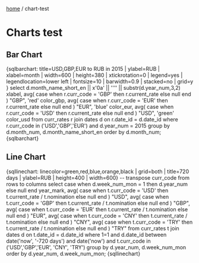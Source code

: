 [home](/) /
chart-test

Charts test
===========

Bar Chart
---------

{sqlbarchart: title=USD,GBP,EUR to RUB in 2015
| ylabel=RUB
| xlabel=month
| width=600 | height=380
| xtickrotation=0
| legend=yes
| legendlocation=lower left
| fontsize=10
| barwidth=0.9
| stacked=no
| grid=y
}
select
    d.month_name_short_en || x'0a' || '''' || substr(d.year_num,3,2) xlabel,
    avg(
        case
            when r.curr_code = 'GBP' then r.current_rate
            else null
        end
    ) "GBP",
    'red' color_gbp,
    avg(
        case
            when r.curr_code = 'EUR' then r.current_rate
            else null
        end
    ) "EUR",
    'blue' color_eur,
    avg(
        case
            when r.curr_code = 'USD' then r.current_rate
            else null
        end
    ) "USD",
    'green' color_usd
from
    curr_rates r
    join dates d on r.date_id = d.date_id
where
    r.curr_code in ('USD','GBP','EUR')
    and d.year_num = 2015
group by
    d.month_num,
    d.month_name_short_en
order by
    d.month_num;
{sqlbarchart}


Line Chart
----------

{sqllinechart: linecolor=green,red,blue,orange,black | grid=both | title=720 days
| ylabel=RUB | height=400 | width=600}
-- transpose curr_code from rows to columns
select
    case
        when d.week_num_mon = 1 then d.year_num
        else null
    end year_mark,
    avg(
    case
        when t.curr_code = 'USD' then t.current_rate / t.nomination
        else null
    end 
    ) "USD",
    avg(
    case
        when t.curr_code = 'GBP' then t.current_rate / t.nomination
        else null
    end 
    ) "GBP",
    avg(
    case
        when t.curr_code = 'EUR' then t.current_rate / t.nomination
        else null
    end 
    ) "EUR",
    avg(
    case
        when t.curr_code = 'CNY' then t.current_rate / t.nomination
        else null
    end 
    ) "CNY",
    avg(
    case
        when t.curr_code = 'TRY' then t.current_rate / t.nomination
        else null
    end 
    ) "TRY"
from
    curr_rates t
    join dates d on t.date_id = d.date_id
where
    1=1
    and d.date_id between date('now', '-720 days') and date('now')
    and t.curr_code in ('USD','GBP','EUR', 'CNY', 'TRY')
group by
    d.year_num,
    d.week_num_mon
order by
    d.year_num,
    d.week_num_mon;
{sqllinechart}
